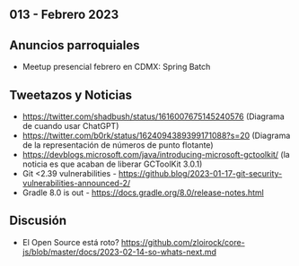 013 - Febrero 2023
--

## Anuncios parroquiales

* Meetup presencial febrero en CDMX: Spring Batch

## Tweetazos y Noticias

* https://twitter.com/shadbush/status/1616007675145240576 (Diagrama de cuando usar ChatGPT)
* https://twitter.com/b0rk/status/1624094389399171088?s=20 (Diagrama de la representación de números de punto flotante)
* https://devblogs.microsoft.com/java/introducing-microsoft-gctoolkit/ (la noticia es que acaban de liberar GCToolKit 3.0.1)
* Git <2.39 vulnerabilities - https://github.blog/2023-01-17-git-security-vulnerabilities-announced-2/
* Gradle 8.0 is out - https://docs.gradle.org/8.0/release-notes.html

## Discusión

* El Open Source está roto? https://github.com/zloirock/core-js/blob/master/docs/2023-02-14-so-whats-next.md
